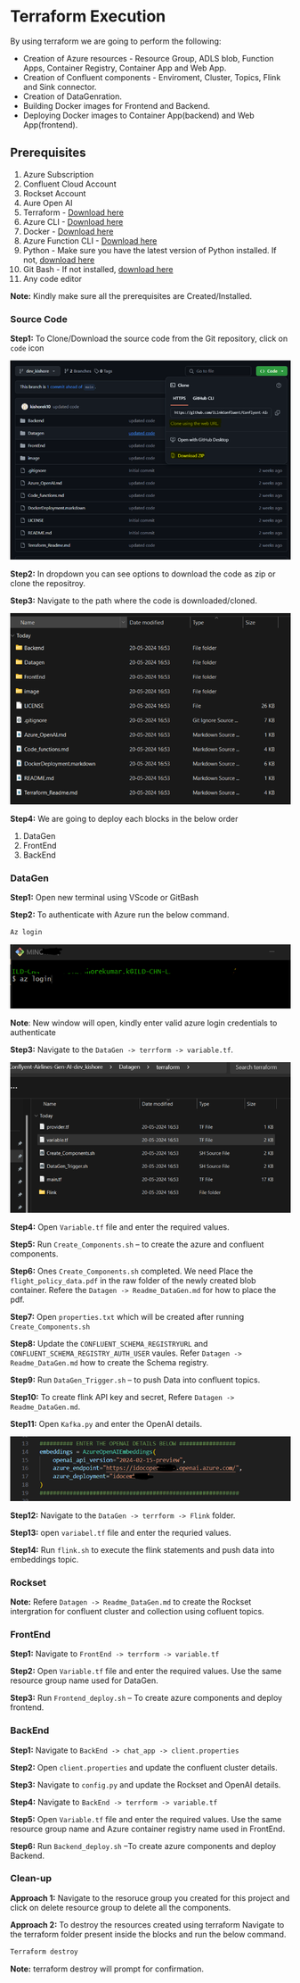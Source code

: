# Terraform Execution

By using terraform we are going to perform the following:

* Creation of Azure resources - Resource Group, ADLS blob, Function Apps, Container Registry, Container App and Web App.
* Creation of Confluent components - Enviroment, Cluster, Topics, Flink and Sink connector.
* Creation of DataGenration.
* Building Docker images for Frontend and Backend.
* Deploying Docker images to Container App(backend) and Web App(frontend).

## Prerequisites

1. Azure Subscription
2. Confluent Cloud Account
3. Rockset Account
4. Aure Open AI
5. Terraform - [Download here](https://developer.hashicorp.com/terraform/install)
6. Azure CLI - [Download here](https://learn.microsoft.com/en-us/cli/azure/install-azure-cli)
7. Docker    - [Download here](https://www.docker.com/products/docker-desktop/)
8. Azure Function CLI - [Download here](https://learn.microsoft.com/en-us/azure/azure-functions/functions-run-local?tabs=windows%2Cisolated-process%2Cnode-v4%2Cpython-v2%2Chttp-trigger%2Ccontainer-apps&pivots=programming-language-csharp)
9. Python - Make sure you have the latest version of Python installed. If not, [download here](https://www.python.org/downloads/release/python-390/)
10. Git Bash - If not installed, [download here](https://git-scm.com/downloads)
11. Any code editor

**Note:** Kindly make sure all the prerequisites are Created/Installed.

### Source Code

**Step1:** To Clone/Download the source code from the Git repository, click on `code` icon

![a](image/Picture1.png)

**Step2:** In dropdown you can see options to download the code as zip or clone the repositroy.

**Step3:** Navigate to the path where the code is downloaded/cloned.

![a](image/Picture2.png)

**Step4:** We are going to deploy each blocks in the below order

1. DataGen
2. FrontEnd
3. BackEnd

### DataGen

**Step1:** Open new terminal using VScode or GitBash

**Step2:** To authenticate with Azure run the below command.

````bash
Az login
````
![a](image/Picture3.png)

**Note**: New window will open, kindly enter valid azure login credentials to authenticate

**Step3:** Navigate to the `DataGen -> terrform -> variable.tf`.

![a](image/Picture4.png)

**Step4:** Open `Variable.tf` file and enter the required values.

**Step5:** Run `Create_Components.sh` – to create the azure and confluent components.

**Step6:** Ones `Create_Components.sh` completed. We need Place the `flight_policy_data.pdf` in the raw folder of the newly created blob container. Refere the `Datagen -> Readme_DataGen.md` for how to place the pdf.

**Step7:** Open `properties.txt` which will be created after running `Create_Components.sh`

**Step8:** Update the `CONFLUENT_SCHEMA_REGISTRYURL` and `CONFLUENT_SCHEMA_REGISTRY_AUTH_USER` vaules. Refer `Datagen -> Readme_DataGen.md` how to create the Schema registry.

**Step9:** Run `DataGen_Trigger.sh` – to push Data into confluent topics.

**Step10:** To create flink API key and secret, Refere `Datagen -> Readme_DataGen.md`.

**Step11:** Open `Kafka.py` and enter the OpenAI details.

![a](image/Picture5.png)

**Step12:** Navigate to the `DataGen -> terrform -> Flink` folder.

**Step13:** open `variabel.tf` file and enter the requried values.

**Step14:** Run `flink.sh` to execute the flink statements and push data into embeddings topic.

### Rockset

**Note:** Refere `Datagen -> Readme_DataGen.md` to create the Rockset intergration for confluent cluster and collection using cofluent topics.

### FrontEnd

**Step1:** Navigate to `FrontEnd -> terrform -> variable.tf`

**Step2:** Open `Variable.tf` file and enter the required values. Use the same resource group name used for DataGen.

**Step3:** Run `Frontend_deploy.sh` – To create azure components and deploy frontend.

### BackEnd

**Step1:** Navigate to `BackEnd -> chat_app -> client.properties`

**Step2:** Open `client.properties` and update the confluent cluster details.

**Step3:** Navigate to `config.py` and update the Rockset and OpenAI details.

**Step4:** Navigate to `BackEnd -> terrform -> variable.tf`

**Step5:** Open `Variable.tf` file and enter the required values. Use the same resource group name and Azure container registry name used in FrontEnd.

**Step6:** Run `Backend_deploy.sh` –To create azure components and deploy Backend.

### Clean-up

**Approach 1:** Navigate to the resoruce group you created for this project and click on delete resource group to delete all the components.

**Approach 2:** To destroy the resources created using terraform Navigate to the terraform folder present inside the blocks and run the below command.

````bash
Terraform destroy 
`````

**Note:** terraform destroy will prompt for confirmation.
